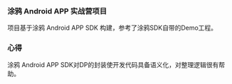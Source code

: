### 涂鸦 Android APP 实战营项目
项目基于涂鸦 Android APP SDK 构建，参考了涂鸦SDK自带的Demo工程。

### 心得
涂鸦 Android APP SDK对DP的封装使开发代码具备语义化，对整理逻辑很有帮助。